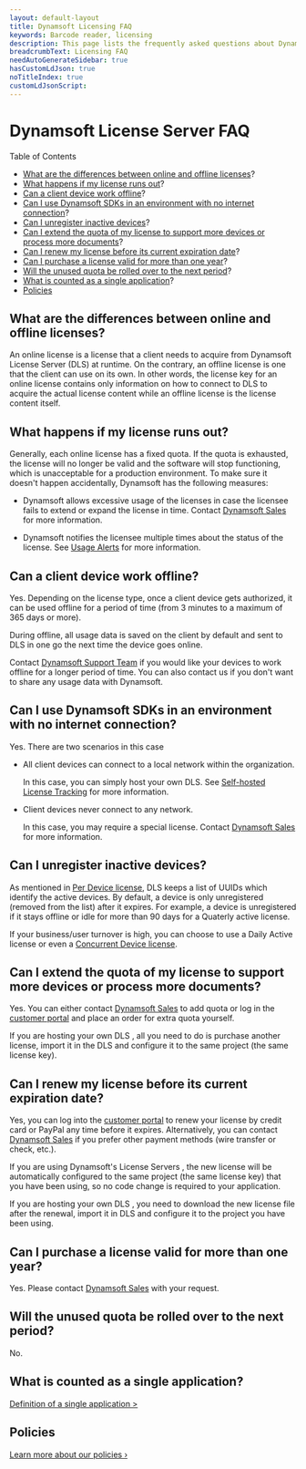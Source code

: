 ```yaml
---
layout: default-layout
title: Dynamsoft Licensing FAQ
keywords: Barcode reader, licensing
description: This page lists the frequently asked questions about Dynamsoft's Dynamsoft License Server.
breadcrumbText: Licensing FAQ
needAutoGenerateSidebar: true
hasCustomLdJson: true
noTitleIndex: true
customLdJsonScript: 
---
```

<script type="application/ld+json">
{
  "@context": "https://schema.org", 
  "@type": "FAQPage", 
  "mainEntity": [{

    "@type": "Question",
    "name": "Can a client device work offline?",
    "acceptedAnswer": {
      "@type": "Answer",
      "text": "Yes. Depending on the license type, once a client device gets authorized, it can be used offline for 3 ~ 365 days. After that, it must connect to DLS again for another authorization. Otherwise, it will stop working.

During the offline period, by default, all usage data is kept on the client side and will be sent to the DLS all at once the next time the device gets online."

    }

  }, {

    "@type": "Question",
    "name": "Can I use Dynamsoft SDKs in an environment with no internet connection?",
    "acceptedAnswer": {
      "@type": "Answer",
      "text": "Yes. There are two scenarios in this case.

All client devices can connect to a local network within the organization. In this case, you can simply host your own DLS for license tracking. Please see Self-hosted License Tracking.
Client devices never connect to any network. In this case, you may require a special license. Please contact Dynamsoft Support Team for details."

    }

  }, {

    "@type": "Question", 
    "name": "Can I unregister inactive devices?", 
    "acceptedAnswer": {
      "@type": "Answer", 
      "text": "As mentioned in Per Device license, Dynamsoft keeps a list of UUIDs which identify the active devices. By default, only if a device hasn't been used for over 365 days will its UUID be removed from the list. This is done automatically."

    }

  }, {

    "@type": "Question",
    "name": "Can I extend the quota of my license to support more devices or process more documents?",
    "acceptedAnswer": {
      "@type": "Answer",
      "text": "Yes. If you are using Dynamsoft-Hosted DLS, you can either contact sales@dynamsoft.com to add quota or log in the customer portal and place an order for extra quota yourself. Rest assured that the license key remains unchanged during the process, so no code change is required to your application once the quota is added.

If you are hosting your own DLS, all you need to do is purchase another license, import it in the DLS and configure it to the license key you have been using."

    }

  }, {

    "@type": "Question", 
    "name": "Can I renew my license before its current expiration date?", 
    "acceptedAnswer": {
      "@type": "Answer", 
      "text": "Yes, you can log into the customer portal to renew your license by credit card or PayPal any time before it expires. Alternatively, you can contact sales@dynamsoft.com if you prefer other payment methods (wire transfer or check)."

    }

  }, {

    "@type": "Question", 
    "name": "Can I purchase a license valid for more than one year?", 
    "acceptedAnswer": {
      "@type": "Answer", 
      "text": "Yes. Please contact sales@dynamsoft.com with your request."

    }

  }, {

    "@type": "Question", 
    "name": "Will the unused quota be rolled over to the next period?", 
    "acceptedAnswer": {
      "@type": "Answer", 
      "text": "No."

    }

  }, {

    "@type": "Question", 
    "name": "What is counted as a single application?", 
    "acceptedAnswer": {
      "@type": "Answer", 
      "text": "Definition of a single application >"

    }

  }, {

    "@type": "Question", 
    "name": "Policies", 
    "acceptedAnswer": {
      "@type": "Answer", 
      "text": "Learn more about our policies ›"

    }

  }]
}
</script>

# Dynamsoft License Server FAQ

Table of Contents

* [What are the differences between online and offline licenses](#what-are-the-differences-between-online-and-offline-licenses)?
* [What happens if my license runs out](#what-happens-if-my-license-runs-out)?
* [Can a client device work offline](#can-a-client-device-work-offline)?
* [Can I use Dynamsoft SDKs in an environment with no internet connection](#can-i-use-dynamsoft-sdks-in-an-environment-with-no-internet-connection)?
* [Can I unregister inactive devices](#can-i-unregister-inactive-devices)?
* [Can I extend the quota of my license to support more devices or process more documents](#can-i-extend-the-quota-of-my-license-to-support-more-devices-or-process-more-documents)?
* [Can I renew my license before its current expiration date](#can-i-renew-my-license-before-its-current-expiration-date)?
* [Can I purchase a license valid for more than one year](#can-i-purchase-a-license-valid-for-more-than-one-year)?
* [Will the unused quota be rolled over to the next period](#will-the-unused-quota-be-rolled-over-to-the-next-period)?
* [What is counted as a single application](#what-is-counted-as-a-single-application)?
* [Policies](#policies)

## What are the differences between online and offline licenses?

An online license is a license that a client needs to acquire from Dynamsoft License Server (DLS) at runtime. On the contrary, an offline license is one that the client can use on its own. In other words, the license key for an online license contains only information on how to connect to DLS to acquire the actual license content while an offline license is the license content itself.

## What happens if my license runs out?

Generally, each online license has a fixed quota. If the quota is exhausted, the license will no longer be valid and the software will stop functioning, which is unacceptable for a production environment. To make sure it doesn't happen accidentally, Dynamsoft has the following measures:

* Dynamsoft allows excessive usage of the licenses in case the licensee fails to extend or expand the license in time. Contact [Dynamsoft Sales](mailto:sales@dynamsoft.com) for more information.

* Dynamsoft notifies the licensee multiple times about the status of the license. See [Usage Alerts]({{site.common}}usagealerts.html) for more information.

## Can a client device work offline?

Yes. Depending on the license type, once a client device gets authorized, it can be used offline for a period of time (from 3 minutes to a maximum of 365 days or more).

During offline, all usage data is saved on the client by default and sent to DLS in one go the next time the device goes online.

Contact [Dynamsoft Support Team](mailto:support@dynamsoft.com) if you would like your devices to work offline for a longer period of time. You can also contact us if you don't want to share any usage data with Dynamsoft.

## Can I use Dynamsoft SDKs in an environment with no internet connection?

Yes. There are two scenarios in this case

* All client devices can connect to a local network within the organization.

  In this case, you can simply host your own DLS. See [Self-hosted License Tracking]({{site.selfhosted}}index.html) for more information.

* Client devices never connect to any network.

  In this case, you may require a special license. Contact [Dynamsoft Sales](mailto:sales@dynamsoft.com) for more information.

## Can I unregister inactive devices?

As mentioned in [Per Device license]({{site.about}}licensetypes.html#per-client-device), DLS keeps a list of UUIDs which identify the active devices. By default, a device is only unregistered (removed from the list) after it expires. For example, a device is unregistered if it stays offline or idle for more than 90 days for a Quaterly active license.

If your business/user turnover is high, you can choose to use a Daily Active license or even a [Concurrent Device license]({{site.about}}licensetypes.html#per-concurrent-device).

## Can I extend the quota of my license to support more devices or process more documents?

Yes. You can either contact [Dynamsoft Sales](mailto:sales@dynamsoft.com) to add quota or log in the [customer portal](https://www.dynamsoft.com/customer/license/fullLicense) and place an order for extra quota yourself.

If you are hosting your own DLS , all you need to do is purchase another license, import it in the DLS and configure it to the same project (the same license key).

## Can I renew my license before its current expiration date?

Yes, you can log into the [customer portal](https://www.dynamsoft.com/customer/license/fullLicense) to renew your license by credit card or PayPal any time before it expires. Alternatively, you can contact [Dynamsoft Sales](mailto:sales@dynamsoft.com) if you prefer other payment methods (wire transfer or check, etc.).

If you are using Dynamsoft's License Servers , the new license will be automatically configured to the same project (the same license key) that you have been using, so no code change is required to your application.

If you are hosting your own DLS , you need to download the new license file after the renewal, import it in DLS and configure it to the project you have been using.

## Can I purchase a license valid for more than one year?

Yes. Please contact [Dynamsoft Sales](mailto:sales@dynamsoft.com) with your request.

## Will the unused quota be rolled over to the next period?

No.

## What is counted as a single application?

[Definition of a single application >](https://www.dynamsoft.com/Products/single-application.aspx)

## Policies

[Learn more about our policies ›](https://www.dynamsoft.com/Products/policies.aspx)
